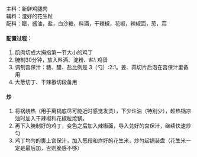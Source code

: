 主料：新鲜鸡腿肉  
辅料：渣好的花生粒  
配料：醋，酱油，盐，白沙糖，料酒，干辣椒，花椒，辣椒面，葱，蒜


#### 配置过程：

1. 肌肉切成大拇指第一节大小的鸡丁
2. 腌制30分钟，放入料酒、淀粉、盐\ 鸡蛋
3. 调制宫保汁：糖、醋、盐比例是 3（勺）:2:1。姜、蒜切片后泡在宫保汁里备用
4. 大葱切丁、干辣椒切段备用


#### 炒

1. 将锅烧热（用手离锅底尽可能近时感觉发烫），下少许油（特别少），趁热锅凉油时加入干辣椒和花椒粒炝锅。
2. 再下入腌制好的鸡丁，变色之后加入辣椒面，导入兑好的宫保汁，继续快速炒匀
3. 鸡丁均匀的裹上宫保汁，加入葱段和炸好的花生米，炒匀起锅装盘（花生米一定是最后加，否则脆感不够）
